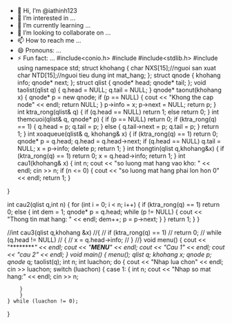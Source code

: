 - 👋 Hi, I’m @iathinh123
- 👀 I’m interested in ...
- 🌱 I’m currently learning ...
- 💞️ I’m looking to collaborate on ...
- 📫 How to reach me ...
- 😄 Pronouns: ...
- ⚡ Fun fact: ...
#include<conio.h>
#include<iostream>
#include<stdlib.h>
#include <queue>
using namespace std;
struct khohang
{
	char NXS[15];//nguoi san xuat
	char NTD[15];//nguoi tieu dung
	int mat_hang;
};
struct qnode
{
	khohang info;
	qnode* next;
};
struct qlist
{
	qnode* head;
	qnode* tail;
};
void taolist(qlist q)
{
	q.head = NULL;
	q.tail = NULL;
}
qnode* taonut(khohang x)
{
	qnode* p = new qnode;
	if (p == NULL)
	{
		cout << "Khong the cap node" << endl;
		return NULL;
	}
	p->info = x;
	p->next = NULL;
	return p;
}
int ktra_rong(qlist& q)
{
	if (q.head == NULL)
		return 1;
	else
		return 0;
}
int themcuoi(qlist& q, qnode* p)
{
	if (p == NULL)
		return 0;
	if (ktra_rong(q) == 1)
	{
		q.head = p;
		q.tail = p;
	}
	else
	{
		q.tail->next = p;
		q.tail = p;
	}
	return 1;
}
int xoaqueue(qlist& q, khohang& x)
{
	if (ktra_rong(q) == 1)
		return 0;
	qnode* p = q.head;
	q.head = q.head->next;
	if (q.head == NULL)
		q.tail = NULL;
	x = p->info;
	delete p;
	return 1;
}
int thongtin(qlist q,khohang&x)
{
	if (ktra_rong(q) == 1)
		return 0;
	x = q.head->info;
	return 1;
}
int cau1(khohang& x)
{
	int n;
		cout << "so luong mat hang vao kho: " << endl;
		cin >> n;
		if (n <= 0)
		{
			cout << "so luong mat hang phai lon hon 0" << endl;
			return 1;
		}

}

int cau2(qlist q,int n)
{
	for (int i = 0; i < n; i++)
	{
		if (ktra_rong(q) == 1)
			return 0;
		else
		{
			int dem = 1;
			qnode* p = q.head;
			while (p != NULL)
			{
				cout << "Thong tin mat hang: " << endl;
				dem++;
				p = p->next;
			}
		}
		return 1;
	}
}

//int cau3(qlist q,khohang &x)
//{
//	if (ktra_rong(q) == 1)
//		return 0;
//	while (q.head != NULL)
//	{
//		x = q.head->info;
//	}
//}
void menu()
{
	cout << "**********" << endl;
	cout << "***MENU***" << endl;
	cout << "Cau 1" << endl;
	cout << "cau 2" << endl;
}
void main()
{
	menu();
	qlist q;
	khohang x;
	qnode* p;
	qnode* q;
	taolist(q);
	int n;
	int luachon;
	do
	{
		cout << "Nhap lua chon" << endl;
		cin >> luachon;
		switch (luachon)
		{
		case 1:
		{
			int n;
			cout << "Nhap so mat hang:" << endl;
			cin >> n;

		}
		}
	} while (luachon != 0);
}
<!---
iathinh123/iathinh123 is a ✨ special ✨ repository because its `README.md` (this file) appears on your GitHub profile.
You can click the Preview link to take a look at your changes.
--->
